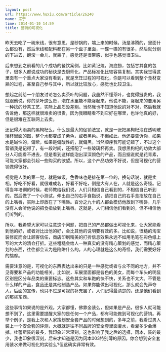 ```yaml
---
layout: post
url: https://www.huxiu.com/article/26240
name: 宗宁
time: 2014-01-10 14:59
title: 营销的可视化
---
```

昨天去吃了一碗米线，很有意思，是砂锅的，端上来的时候，汤是沸腾的，里面什么都没有，然后米线和配料都在另一个盘子里面，一碟一碟的有很多，然后就分别的下进去，翻滚一会儿，就熟了，感觉还是很带感，似乎也感觉很卫生。

后来想到之前看的几个成功的餐饮案例，比如黄记煌，海底捞，包括甘其食的包子，很多人都说成功的秘诀是去厨师化，产品标准化比较容易复制。其实我觉得这里面有一个重点大家没有看到，就是烹饪过程的可视化，你是可以看到整个食材变熟的过程，甚至自己参与其中，所以就比较放心，感觉也比较卫生。

想起之前给一个朋友讨论怎么卖茶叶的问题，我虽然不懂茶叶，也觉得挺贵的，我就跟他说，你的茶叶这么贵，泡在水里能不能竖起来，他说不能，竖起来的要用另一种捻的炒茶工艺，实际上品质没差别。当然我也不知道他说的对不对，然后我就告诉他，那这样就很难卖的很贵，因为我眼睛看不到它好在哪里，也许他真的好，但是很难在互联网上去卖。

还记得大雨卖的黑枸杞么，什么是最大的促销法宝，就是一张把黑枸杞泡在透明玻璃杯里面的图，整个水都变成了紫色，或者黑色。不但如此，他还要告诉你，如果水是碱性的，偏紫，如果是偏酸性的，就偏黑。当然顺序我可能记错了，不过这个营销我是记得了，有一段时间，还搭配了一些玻璃杯再卖。我想黑枸杞的功效大部分人可能看不进去，但是看到这样能泡出深深颜色的产品，而且据说就是花青素，可能大家都会引起一些购买的欲望。所以，这个产品功效不好说，但是可视化的营销做得很好。

视觉是人类的第一觉，就是做饭，色香味也是排在第一位的，换句话说，就是卖相。好吃不好看，就很难成名，好看不好吃，倒是大有人在，人就是这么奇怪。记得当年培训的时候，老师教给我们说，人们只相信自己看到的，不相信自己听到的。然后做了一个小测试，伸出自己的右手食指说，请把自己的右手食指放在自己的上嘴唇，实际上却放在了下嘴唇。百分之九十的人都会模仿他放到下嘴唇，几乎没有人会听他说的把食指放到上嘴唇。这就是，人们相信他们看到的，但不相信他们听到的。

所以，我希望大家可以注意这个问题，把自己的产品都做出可视化来，让大家能看到他的好，或者对比出他的好，会比其他的说明要有效的多。比如说，很糙的淘宝装修反而会让顾客信任，商店印刷精美的打折信息效果永远不如用毛笔在彩色纸上写的大大的清仓打折。这些粗糙会给人一种真实的没有精心策划的感觉，而精心策划的东西，往往都会认为是陷阱什么的。人的心理就是这么的奇怪，我们需要好好的揣摩。

需要注意的是，可视化的东西表达出来的只是一种感觉或者与众不同的地方，并不见得要和产品的功能相关。比如说，车展里面都是各色的美女，而每个车头的明显区别是区分车品类的重要标志。这些其实和车跑的快不快，关系也不太大。不管是什么样的产品，食品还是其他制造产品，如果你能做出可视化，那么就会先声夺人，后面的宣传，也只不过是可视的补充罢了，人们记得最清楚的，还是他们看到的那些东西。

这些事情如果说的是外观，大家都懂，佛靠金装么，但如果是产品，很多人就可能想不到了，这里需要提醒大家的是任何一个产品，都有可能做到可视化的营销。再举个例子，是我上次和人家策划安全套产品的时候想到的，多年之前，我看过男人装上一个安全套的评测，大概就是往不同品牌的安全套里面灌水，看灌多少会爆掉。杜蕾斯装的最多，我印象非常深刻，这也影响了我之后的选择，冈本，装的最少，我也印象很深刻，后来才知道是因为冈本003特别薄的原因。你会想到安全套用装水来做可视化的实验么?但这确实非常有效。

